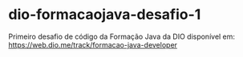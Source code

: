 # dio-formacaojava-desafio-1
Primeiro desafio de código da Formação Java da DIO disponível em: https://web.dio.me/track/formacao-java-developer
